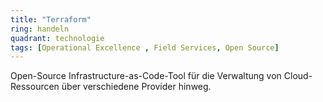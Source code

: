 ```yaml
---
title: "Terraform"
ring: handeln
quadrant: technologie
tags: [Operational Excellence , Field Services, Open Source]
---
```


Open-Source Infrastructure-as-Code-Tool für die Verwaltung von Cloud-Ressourcen über verschiedene Provider hinweg.
